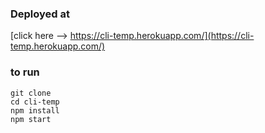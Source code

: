 ### Deployed at 
[click here --> https://cli-temp.herokuapp.com/](https://cli-temp.herokuapp.com/)


### to run 
```
git clone
cd cli-temp
npm install 
npm start
```


